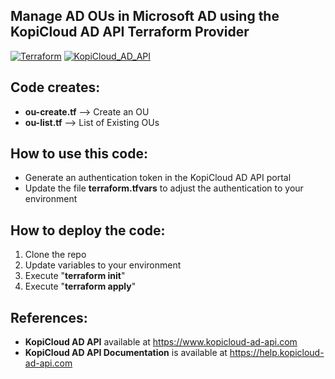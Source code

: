 ## Manage AD OUs in Microsoft AD using the KopiCloud AD API Terraform Provider
[![Terraform](https://img.shields.io/badge/terraform-v1.3+-blue.svg)](https://www.terraform.io/downloads.html) [![KopiCloud_AD_API](https://img.shields.io/badge/kopiCloud_AD-v1.0-blueviolet.svg)](https://wwww.kopicloud-ad-api.com)

## Code creates:

- **ou-create.tf** --> Create an OU
- **ou-list.tf** --> List of Existing OUs

## How to use this code:

- Generate an authentication token in the KopiCloud AD API portal
- Update the file **terraform.tfvars** to adjust the authentication to your environment

## How to deploy the code:

1. Clone the repo
2. Update variables to your environment
3. Execute "**terraform init**"
4. Execute "**terraform apply**"

## References:

- **KopiCloud AD API** available at https://www.kopicloud-ad-api.com
- **KopiCloud AD API Documentation** is available at https://help.kopicloud-ad-api.com
